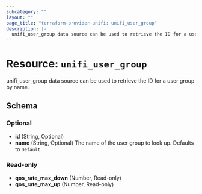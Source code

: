 ```yaml
---
subcategory: ""
layout: ""
page_title: "terraform-provider-unifi: unifi_user_group"
description: |-
  unifi_user_group data source can be used to retrieve the ID for a user group by name.
---
```


# Resource: `unifi_user_group`

unifi_user_group data source can be used to retrieve the ID for a user group by name.



## Schema

### Optional

- **id** (String, Optional)
- **name** (String, Optional) The name of the user group to look up. Defaults to `Default`.

### Read-only

- **qos_rate_max_down** (Number, Read-only)
- **qos_rate_max_up** (Number, Read-only)


